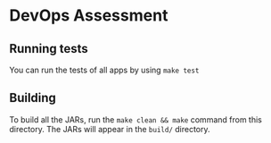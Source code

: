 # DevOps Assessment

## Running tests

You can run the tests of all apps by using `make test`

## Building

To build all the JARs, run the `make clean && make` command from this directory. The JARs will appear in the `build/` directory.
